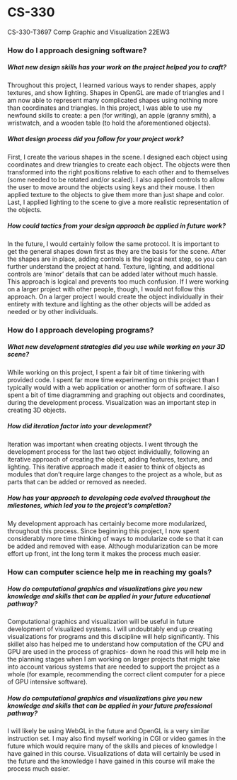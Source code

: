 # CS-330
CS-330-T3697 Comp Graphic and Visualization 22EW3

### How do I approach designing software?
##### What new design skills has your work on the project helped you to craft?
Throughout this project, I learned various ways to render shapes, apply textures, and show lighting. Shapes in OpenGL are made of triangles and I am now able to represent many complicated shapes using nothing more than coordinates and triangles. In this project, I was able to use my newfound skills to create: a pen (for writing), an apple (granny smith), a wristwatch, and a wooden table (to hold the aforementioned objects).

##### What design process did you follow for your project work?
First, I create the various shapes in the scene. I designed each object using coordinates and drew triangles to create each object. The objects were then transformed into the right positions relative to each other and to themselves (some needed to be rotated and/or scaled). I also applied controls to allow the user to move around the objects using keys and their mouse. I then applied texture to the objects to give them more than just shape and color. Last, I applied lighting to the scene to give a more realistic representation of the objects.

##### How could tactics from your design approach be applied in future work?
In the future, I would certainly follow the same protocol. It is important to get the general shapes down first as they are the basis for the scene. After the shapes are in place, adding controls is the logical next step, so you can further understand the project at hand. Texture, lighting, and additional controls are ‘minor’ details that can be added later without much hassle. This approach is logical and prevents too much confusion. If I were working on a larger project with other people, though, I would not follow this approach. On a larger project I would create the object individually in their entirety with texture and lighting as the other objects will be added as needed or by other individuals. 

### How do I approach developing programs?
##### What new development strategies did you use while working on your 3D scene?
While working on this project, I spent a fair bit of time tinkering with provided code. I spent far more time experimenting on this project than I typically would with a web application or another form of software. I also spent a bit of time diagramming and graphing out objects and coordinates, during the development process. Visualization was an important step in creating 3D objects.

##### How did iteration factor into your development?
Iteration was important when creating objects. I went through the development process for the last two object individually, following an iterative approach of creating the object, adding features, texture, and lighting. This iterative approach made it easier to think of objects as modules that don’t require large changes to the project as a whole, but as parts that can be added or removed as needed. 

##### How has your approach to developing code evolved throughout the milestones, which led you to the project’s completion?
My development approach has certainly become more modularized, throughout this process. Since beginning this project, I now spent considerably more time thinking of ways to modularize code so that it can be added and removed with ease. Although modularization can be more effort up front, int the long term it makes the process much easier. 

### How can computer science help me in reaching my goals?
##### How do computational graphics and visualizations give you new knowledge and skills that can be applied in your future educational pathway?
Computational graphics and visualization will be useful in future development of visualized systems. I will undoubtably end up creating visualizations for programs and this discipline will help significantly. This skillet also has helped me to understand how computation of the CPU and GPU are used in the process of graphics- down he road this will help me in the planning stages when I am working on larger projects that might take into account various systems that are needed to support the project as a whole (for example, recommending the correct client computer for a piece of GPU intensive software).

##### How do computational graphics and visualizations give you new knowledge and skills that can be applied in your future professional pathway?
I will likely be using WebGL in the future and OpenGL is a very similar instruction set. I may also find myself working in CGI or video games in the future which would require many of the skills and pieces of knowledge I have gained in this course. Visualizations of data will certainly be used in the future and the knowledge I have gained in this course will make the process much easier. 
